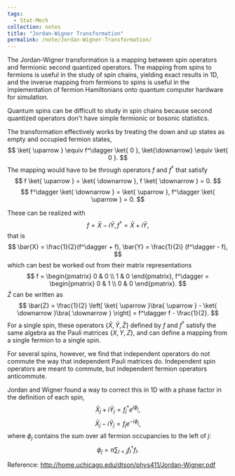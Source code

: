 ```yaml
---
tags:
  - Stat-Mech
collection: notes
title: "Jordan-Wigner Transformation"
permalink: /note/Jordan-Wigner-Transformation/
---
```

The Jordan-Wigner transformation is a mapping between spin operators and fermionic second quantized operators. The mapping from spins to fermions is useful in the study of spin chains, yielding exact results in 1D, and the inverse mapping from fermions to spins is useful in the implementation of fermion Hamiltonians onto quantum computer hardware for simulation.

Quantum spins can be difficult to study in spin chains because second quantized operators don't have simple fermionic or bosonic statistics. 

The transformation effectively works by treating the down and up states as empty and occupied fermion states,
$$
\ket{ \uparrow } \equiv f^\dagger \ket{ 0 }, \ket{\downarrow} \equiv \ket{ 0 }.
$$
The mapping would have to be through operators $f$ and $f^\dagger$ that satisfy
$$
f \ket{ \uparrow } = \ket{ \downarrow }, f \ket{ \downarrow } = 0.
$$
$$
f^\dagger \ket{ \downarrow } = \ket{ \uparrow }, f^\dagger \ket{ \uparrow } = 0.
$$

These can be realized with 
$$
f = \bar{X} - i\bar{Y}, f^\dagger = \bar{X} + i\bar{Y},
$$
that is 
$$
\bar{X} = \frac{1}{2}(f^\dagger + f), \bar{Y} = \frac{1}{2i} (f^\dagger - f),
$$
which can best be worked out from their matrix representations
$$
f = 
\begin{pmatrix} 
0 & 0 \\
1 & 0
\end{pmatrix},
f^\dagger = 
\begin{pmatrix} 
0 & 1 \\
0 & 0
\end{pmatrix}.
$$
$\bar{Z}$ can be written as 
$$
\bar{Z} = \frac{1}{2} \left[ \ket{ \uparrow }\bra{ \uparrow } - \ket{ \downarrow }\bra{ \downarrow } \right] = f^\dagger f - \frac{1}{2}.
$$
For a single spin, these operators $\{\bar{X}, \bar{Y}, \bar{Z} \}$ defined by $f$ and $f^\dagger$ satisfy the same algebra as the Pauli matrices $\{X,Y,Z\}$, and can define a mapping from a single fermion to a single spin.

For several spins, however, we find that independent operators do not commute the way that independent Pauli matrices do. Independent spin operators are meant to commute, but independent fermion operators anticommute.

Jordan and Wigner found a way to correct this in 1D with a phase factor in the definition of each spin,
$$
\bar{X}_j + i \bar{Y}_j = f_j^\dagger e^{ i \phi_j },
$$
$$
\bar{X}_j - i \bar{Y}_j = f_j e^{ -i \phi_j },
$$
where $\phi_j$ contains the sum over all fermion occupancies to the left of $j$:
$$
\phi_j = \pi \sum_{l<j} f_l^\dagger f_l.
$$



Reference:
http://home.uchicago.edu/dtson/phys411/Jordan-Wigner.pdf